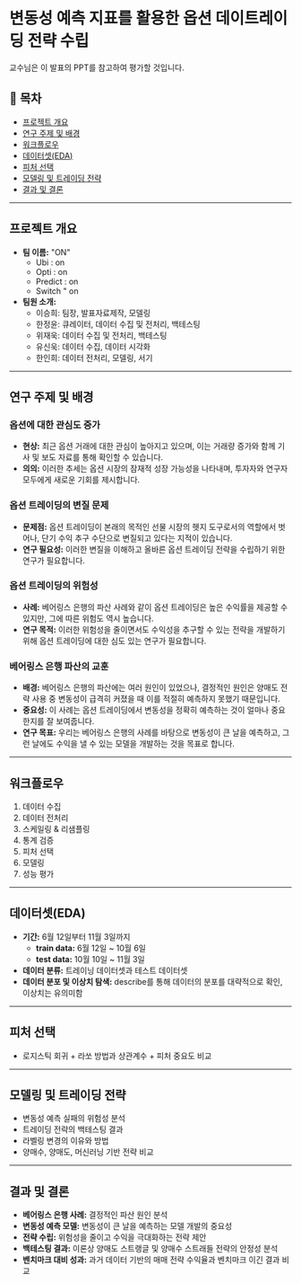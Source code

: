 # 변동성 예측 지표를 활용한 옵션 데이트레이딩 전략 수립

교수님은 이 발표의 PPT를 참고하여 평가할 것입니다.

## 📑 목차
- [프로젝트 개요](#프로젝트-개요)
- [연구 주제 및 배경](#연구-주제-및-배경)
- [워크플로우](#워크플로우)
- [데이터셋(EDA)](#데이터셋eda)
- [피처 선택](#피처-선택)
- [모델링 및 트레이딩 전략](#모델링-및-트레이딩-전략)
- [결과 및 결론](#결과-및-결론)

---

## 프로젝트 개요
- **팀 이름:** "ON"
    - Ubi : on
    - Opti : on
    - Predict : on
    - Switch " on
- **팀원 소개:**
    - 이승희: 팀장, 발표자료제작, 모델링
    - 한정윤: 큐레이터, 데이터 수집 및 전처리, 백테스팅
    - 위재욱: 데이터 수집 및 전처리, 백테스팅
    - 유신욱: 데이터 수집, 데이터 시각화
    - 한인희: 데이터 전처리, 모델링, 서기

---

## 연구 주제 및 배경

### 옵션에 대한 관심도 증가
- **현상:** 최근 옵션 거래에 대한 관심이 높아지고 있으며, 이는 거래량 증가와 함께 기사 및 보도 자료를 통해 확인할 수 있습니다.
- **의의:** 이러한 추세는 옵션 시장의 잠재적 성장 가능성을 나타내며, 투자자와 연구자 모두에게 새로운 기회를 제시합니다.

### 옵션 트레이딩의 변질 문제
- **문제점:** 옵션 트레이딩이 본래의 목적인 선물 시장의 헷지 도구로서의 역할에서 벗어나, 단기 수익 추구 수단으로 변질되고 있다는 지적이 있습니다.
- **연구 필요성:** 이러한 변질을 이해하고 올바른 옵션 트레이딩 전략을 수립하기 위한 연구가 필요합니다.

### 옵션 트레이딩의 위험성
- **사례:** 베어링스 은행의 파산 사례와 같이 옵션 트레이딩은 높은 수익률을 제공할 수 있지만, 그에 따른 위험도 역시 높습니다.
- **연구 목적:** 이러한 위험성을 줄이면서도 수익성을 추구할 수 있는 전략을 개발하기 위해 옵션 트레이딩에 대한 심도 있는 연구가 필요합니다.

### 베어링스 은행 파산의 교훈
- **배경:** 베어링스 은행의 파산에는 여러 원인이 있었으나, 결정적인 원인은 양매도 전략 사용 중 변동성이 급격히 커졌을 때 이를 적절히 예측하지 못했기 때문입니다.
- **중요성:** 이 사례는 옵션 트레이딩에서 변동성을 정확히 예측하는 것이 얼마나 중요한지를 잘 보여줍니다.
- **연구 목표:** 우리는 베어링스 은행의 사례를 바탕으로 변동성이 큰 날을 예측하고, 그런 날에도 수익을 낼 수 있는 모델을 개발하는 것을 목표로 합니다.

---

## 워크플로우
1. 데이터 수집
2. 데이터 전처리
3. 스케일링 & 리샘플링
4. 통계 검증
5. 피처 선택
6. 모델링
7. 성능 평가

---

## 데이터셋(EDA)
- **기간:** 6월 12일부터 11월 3일까지
  - **train data:** 6월 12일 ~ 10월 6일
  - **test data:** 10월 10일 ~ 11월 3일
- **데이터 분류:** 트레이닝 데이터셋과 테스트 데이터셋
- **데이터 분포 및 이상치 탐색:** describe를 통해 데이터의 분포를 대략적으로 확인, 이상치는 유의미함

---

## 피처 선택
- 로지스틱 회귀 + 라쏘 방법과 상관계수 + 피처 중요도 비교

---

## 모델링 및 트레이딩 전략
- 변동성 예측 실패의 위험성 분석
- 트레이딩 전략의 백테스팅 결과
- 라벨링 변경의 이유와 방법
- 양매수, 양매도, 머신러닝 기반 전략 비교

---

## 결과 및 결론
- **베어링스 은행 사례:** 결정적인 파산 원인 분석
- **변동성 예측 모델:** 변동성이 큰 날을 예측하는 모델 개발의 중요성
- **전략 수립:** 위험성을 줄이고 수익을 극대화하는 전략 제안
- **백테스팅 결과:** 이론상 양매도 스트랭글 및 양매수 스트래들 전략의 안정성 분석
- **벤치마크 대비 성과:** 과거 데이터 기반의 매매 전략 수익율과 벤치마크 이긴 결과 비교
